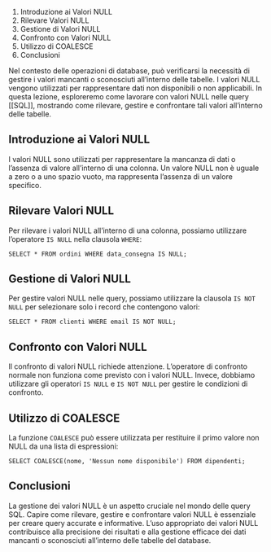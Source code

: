 
1.  Introduzione ai Valori NULL
2.  Rilevare Valori NULL
3.  Gestione di Valori NULL
4.  Confronto con Valori NULL
5.  Utilizzo di COALESCE
6.  Conclusioni

Nel contesto delle operazioni di database, può verificarsi la necessità di gestire i valori mancanti o sconosciuti all’interno delle tabelle. I valori NULL vengono utilizzati per rappresentare dati non disponibili o non applicabili. In questa lezione, esploreremo come lavorare con valori NULL nelle query [[SQL]], mostrando come rilevare, gestire e confrontare tali valori all’interno delle tabelle.

Introduzione ai Valori NULL
---------------------------

I valori NULL sono utilizzati per rappresentare la mancanza di dati o l’assenza di valore all’interno di una colonna. Un valore NULL non è uguale a zero o a uno spazio vuoto, ma rappresenta l’assenza di un valore specifico.

Rilevare Valori NULL
--------------------

Per rilevare i valori NULL all’interno di una colonna, possiamo utilizzare l’operatore `IS NULL` nella clausola `WHERE`:

```
SELECT * FROM ordini WHERE data_consegna IS NULL;
```


Gestione di Valori NULL
-----------------------

Per gestire valori NULL nelle query, possiamo utilizzare la clausola `IS NOT NULL` per selezionare solo i record che contengono valori:

```
SELECT * FROM clienti WHERE email IS NOT NULL;
```


Confronto con Valori NULL
-------------------------

Il confronto di valori NULL richiede attenzione. L’operatore di confronto normale non funziona come previsto con i valori NULL. Invece, dobbiamo utilizzare gli operatori `IS NULL` e `IS NOT NULL` per gestire le condizioni di confronto.

Utilizzo di COALESCE
--------------------

La funzione `COALESCE` può essere utilizzata per restituire il primo valore non NULL da una lista di espressioni:

```
SELECT COALESCE(nome, 'Nessun nome disponibile') FROM dipendenti;
```


Conclusioni
-----------

La gestione dei valori NULL è un aspetto cruciale nel mondo delle query SQL. Capire come rilevare, gestire e confrontare valori NULL è essenziale per creare query accurate e informative. L’uso appropriato dei valori NULL contribuisce alla precisione dei risultati e alla gestione efficace dei dati mancanti o sconosciuti all’interno delle tabelle del database.